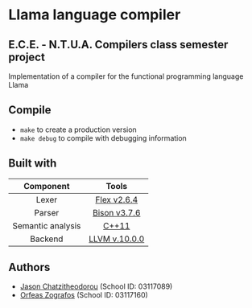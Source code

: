 # **Llama language compiler**
## E.C.E. - N.T.U.A. Compilers class semester project
Implementation of a compiler for the functional programming language Llama

## Compile
- `make` to create a production version
- `make debug` to compile with debugging information

## Built with
| Component           | Tools |
|   :---:             | :---: |
|   Lexer             | [Flex v2.6.4](https://github.com/westes/flex/releases)  |
|   Parser            | [Bison v3.7.6](https://www.gnu.org/software/bison/)     |
|   Semantic analysis | [C++11](https://en.cppreference.com/w/cpp/11)           |
|   Backend           | [LLVM v.10.0.0](https://llvm.org/)                      |

## Authors
- [Jason Chatzitheodorou](https://github.com/JasonChatzitheodorou) (School ID: 03117089)
- [Orfeas Zografos](https://github.com/ZOrfeas) (School ID: 03117160)
